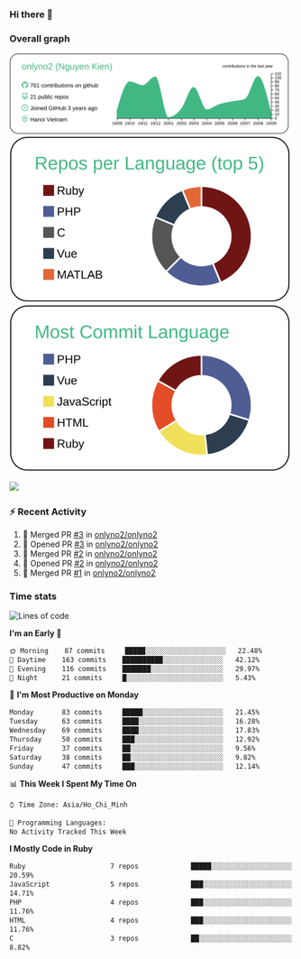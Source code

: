 ### Hi there 👋

### Overall graph
[![](https://raw.githubusercontent.com/onlyno2/onlyno2/master/profile-summary-card-output/vue/0-profile-details.svg)](https://github.com/vn7n24fzkq/github-profile-summary-cards)
[![](https://raw.githubusercontent.com/onlyno2/onlyno2/master/profile-summary-card-output/vue/1-repos-per-language.svg)](https://github.com/vn7n24fzkq/github-profile-summary-cards)
[![](https://raw.githubusercontent.com/onlyno2/onlyno2/master/profile-summary-card-output/vue/2-most-commit-language.svg)](https://github.com/vn7n24fzkq/github-profile-summary-cards)

![](https://komarev.com/ghpvc/?username=onlyno2&color=green)

### :zap: Recent Activity
<!--START_SECTION:activity-->
1. 🎉 Merged PR [#3](https://github.com//onlyno2/onlyno2/pull/3) in [onlyno2/onlyno2](https://github.com//onlyno2/onlyno2)
2. 💪 Opened PR [#3](https://github.com//onlyno2/onlyno2/pull/3) in [onlyno2/onlyno2](https://github.com//onlyno2/onlyno2)
3. 🎉 Merged PR [#2](https://github.com//onlyno2/onlyno2/pull/2) in [onlyno2/onlyno2](https://github.com//onlyno2/onlyno2)
4. 💪 Opened PR [#2](https://github.com//onlyno2/onlyno2/pull/2) in [onlyno2/onlyno2](https://github.com//onlyno2/onlyno2)
5. 🎉 Merged PR [#1](https://github.com//onlyno2/onlyno2/pull/1) in [onlyno2/onlyno2](https://github.com//onlyno2/onlyno2)
<!--END_SECTION:activity-->

### Time stats
<!--START_SECTION:waka-->
![Lines of code](https://img.shields.io/badge/From%20Hello%20World%20I%27ve%20Written-13.0%20million%20lines%20of%20code-blue)

**I'm an Early 🐤** 

```text
🌞 Morning    87 commits     █████░░░░░░░░░░░░░░░░░░░░   22.48% 
🌆 Daytime    163 commits    ██████████░░░░░░░░░░░░░░░   42.12% 
🌃 Evening    116 commits    ███████░░░░░░░░░░░░░░░░░░   29.97% 
🌙 Night      21 commits     █░░░░░░░░░░░░░░░░░░░░░░░░   5.43%

```
📅 **I'm Most Productive on Monday** 

```text
Monday       83 commits     █████░░░░░░░░░░░░░░░░░░░░   21.45% 
Tuesday      63 commits     ████░░░░░░░░░░░░░░░░░░░░░   16.28% 
Wednesday    69 commits     ████░░░░░░░░░░░░░░░░░░░░░   17.83% 
Thursday     50 commits     ███░░░░░░░░░░░░░░░░░░░░░░   12.92% 
Friday       37 commits     ██░░░░░░░░░░░░░░░░░░░░░░░   9.56% 
Saturday     38 commits     ██░░░░░░░░░░░░░░░░░░░░░░░   9.82% 
Sunday       47 commits     ███░░░░░░░░░░░░░░░░░░░░░░   12.14%

```


📊 **This Week I Spent My Time On** 

```text
⌚︎ Time Zone: Asia/Ho_Chi_Minh

💬 Programming Languages: 
No Activity Tracked This Week

```

**I Mostly Code in Ruby** 

```text
Ruby                     7 repos             █████░░░░░░░░░░░░░░░░░░░░   20.59% 
JavaScript               5 repos             ███░░░░░░░░░░░░░░░░░░░░░░   14.71% 
PHP                      4 repos             ███░░░░░░░░░░░░░░░░░░░░░░   11.76% 
HTML                     4 repos             ███░░░░░░░░░░░░░░░░░░░░░░   11.76% 
C                        3 repos             ██░░░░░░░░░░░░░░░░░░░░░░░   8.82%

```



<!--END_SECTION:waka-->
<!--
**onlyno2/onlyno2** is a ✨ _special_ ✨ repository because its `README.md` (this file) appears on your GitHub profile.

Here are some ideas to get you started:

- 🔭 I’m currently working on ...
- 🌱 I’m currently learning ...
- 👯 I’m looking to collaborate on ...
- 🤔 I’m looking for help with ...
- 💬 Ask me about ...
- 📫 How to reach me: ...
- 😄 Pronouns: ...
- ⚡ Fun fact: ...
-->
